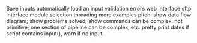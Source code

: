 Save inputs
automatically load an input
validation errors
web interface
sftp interface
module selection
threading
more examples
pitch: show data flow diagram; show problems solved; show commands can be complex, not primitive; one section of pipeline can be complex, etc.
pretty print dates
if script contains input(), warn if no input
